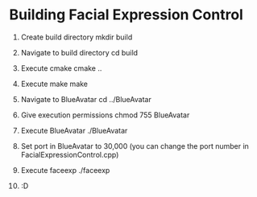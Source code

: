 # Building Facial Expression Control 

1. Create build directory
    mkdir build

2. Navigate to build directory
    cd build

3. Execute cmake
    cmake ..

4. Execute make
    make

5. Navigate to BlueAvatar
    cd ../BlueAvatar

6. Give execution permissions
    chmod 755 BlueAvatar

7. Execute BlueAvatar
    ./BlueAvatar

8. Set port in BlueAvatar to 30,000 (you can change the port number in FacialExpressionControl.cpp)

9. Execute faceexp
    ./faceexp

10. :D 
